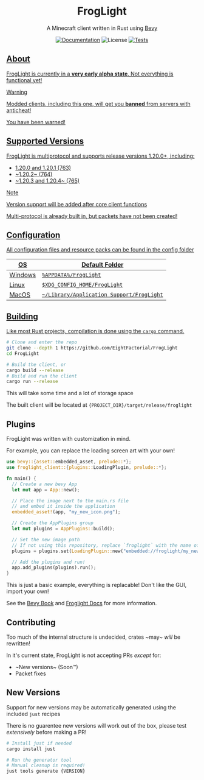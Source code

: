 <h1 align="center">FrogLight</h1>
<p align="center">A Minecraft client written in Rust using <a href="https://bevyengine.org/">Bevy</a></p>

<p align="center">
  <a href="https://github.com/EightFactorial/FrogLight"><img alt="Documentation" src="https://img.shields.io/badge/docs-master-blue.svg"></a>  
  <img alt="License" src="https://img.shields.io/github/license/EightFactorial/FrogLight">
  <a href="https://github.com/EightFactorial/FrogLight/actions"><img alt="Tests" src="https://github.com/EightFactorial/FrogLight/actions/workflows/nextest.yml/badge.svg"</a>
</p>

## About

FrogLight is currently in a **very early alpha state**. Not everything is functional yet!

> [!Warning]
> Modded clients, including this one, will get you **banned** from servers with anticheat!
> 
> You have been warned!

## Supported Versions

FrogLight is multiprotocol and supports release versions 1.20.0+, including:
- 1.20.0 and 1.20.1 (763)
- ~1.20.2~ (764)
- ~1.20.3 and 1.20.4~ (765)

> [!Note]
> Version support will be added after core client functions
> 
> Multi-protocol is already built in, but packets have not been created!

## Configuration

All configuration files and resource packs can be found in the config folder

| OS | Default Folder |
| --- | --- |
| Windows | `%APPDATA%/FrogLight` |
| Linux | `$XDG_CONFIG_HOME/FrogLight` |
| MacOS | `~/Library/Application Support/FrogLight` |

## Building

Like most Rust projects, compilation is done using the `cargo` command.

```sh
# Clone and enter the repo
git clone --depth 1 https://github.com/EightFactorial/FrogLight
cd FrogLight

# Build the client, or
cargo build --release
# Build and run the client
cargo run --release
```

This will take some time and a lot of storage space

The built client will be located at `{PROJECT_DIR}/target/release/froglight`

## Plugins

FrogLight was written with customization in mind.

For example, you can replace the loading screen art with your own!

```rust
use bevy::{asset::embedded_asset, prelude::*};
use froglight_client::{plugins::LoadingPlugin, prelude::*};

fn main() {
  // Create a new bevy App
  let mut app = App::new();

  // Place the image next to the main.rs file
  // and embed it inside the application
  embedded_asset!(app, "my_new_icon.png");

  // Create the AppPlugins group
  let mut plugins = AppPlugins::build();

  // Set the new image path
  // If not using this repository, replace `froglight` with the name of your crate
  plugins = plugins.set(LoadingPlugin::new("embedded://froglight/my_new_icon.png"));

  // Add the plugins and run!
  app.add_plugins(plugins).run();
}
```
This is just a basic example, everything is replacable! Don't like the GUI, import your own!

See the [Bevy Book](https://bevyengine.org/learn/book/getting-started/plugins/) and [Froglight Docs](https://github.com/EightFactorial/FrogLight/) for more information.

## Contributing

Too much of the internal structure is undecided, crates ~may~ *will* be rewritten!

In it's current state, FrogLight is not accepting PRs *except* for:
- ~New versions~ (Soon™)
- Packet fixes

## New Versions

Support for new versions may be automatically generated using the included `just` recipes

There is no guarentee new versions will work out of the box, please test *extensively* before making a PR!

```sh
# Install just if needed
cargo install just

# Run the generator tool
# Manual cleanup is required!
just tools generate {VERSION}
```
